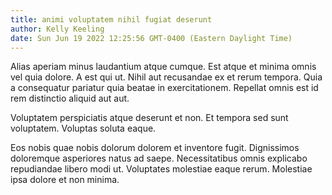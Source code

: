 ```yaml
---
title: animi voluptatem nihil fugiat deserunt
author: Kelly Keeling
date: Sun Jun 19 2022 12:25:56 GMT-0400 (Eastern Daylight Time)
---
```

Alias aperiam minus laudantium atque cumque. Est atque et minima omnis vel quia dolore. A est qui ut. Nihil aut recusandae ex et rerum tempora. Quia a consequatur pariatur quia beatae in exercitationem. Repellat omnis est id rem distinctio aliquid aut aut.

 Voluptatem perspiciatis atque deserunt et non. Et tempora sed sunt voluptatem. Voluptas soluta eaque.

 Eos nobis quae nobis dolorum dolorem et inventore fugit. Dignissimos doloremque asperiores natus ad saepe. Necessitatibus omnis explicabo repudiandae libero modi ut. Voluptates molestiae eaque rerum. Molestiae ipsa dolore et non minima.